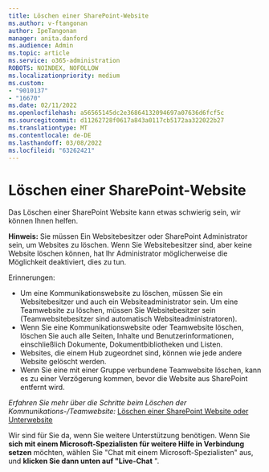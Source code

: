 ```yaml
---
title: Löschen einer SharePoint-Website
ms.author: v-ftangonan
author: IpeTangonan
manager: anita.danford
ms.audience: Admin
ms.topic: article
ms.service: o365-administration
ROBOTS: NOINDEX, NOFOLLOW
ms.localizationpriority: medium
ms.custom:
- "9010137"
- "16670"
ms.date: 02/11/2022
ms.openlocfilehash: a56565145dc2e36864132094697a07636d6fcf5c
ms.sourcegitcommit: d11262728f0617a843a0117cb5172aa322022b27
ms.translationtype: MT
ms.contentlocale: de-DE
ms.lasthandoff: 03/08/2022
ms.locfileid: "63262421"
---
```

# <a name="delete-sharepoint-site"></a>Löschen einer SharePoint-Website

Das Löschen einer SharePoint Website kann etwas schwierig sein, wir können Ihnen helfen.

**Hinweis:** Sie müssen Ein Websitebesitzer oder SharePoint Administrator sein, um Websites zu löschen. Wenn Sie Websitebesitzer sind, aber keine Website löschen können, hat Ihr Administrator möglicherweise die Möglichkeit deaktiviert, dies zu tun.

Erinnerungen:

- Um eine Kommunikationswebsite zu löschen, müssen Sie ein Websitebesitzer und auch ein Websiteadministrator sein. Um eine Teamwebsite zu löschen, müssen Sie Websitebesitzer sein (Teamwebsitebesitzer sind automatisch Websiteadministratoren).
- Wenn Sie eine Kommunikationswebsite oder Teamwebsite löschen, löschen Sie auch alle Seiten, Inhalte und Benutzerinformationen, einschließlich Dokumente, Dokumentbibliotheken und Listen.
- Websites, die einem Hub zugeordnet sind, können wie jede andere Website gelöscht werden.
- Wenn Sie eine mit einer Gruppe verbundene Teamwebsite löschen, kann es zu einer Verzögerung kommen, bevor die Website aus SharePoint entfernt wird.

*Erfahren Sie mehr über die Schritte beim Löschen der Kommunikations-/Teamwebsite:*
 [Löschen einer SharePoint Website oder Unterwebsite](https://support.microsoft.com/office/delete-a-sharepoint-site-or-subsite-bc37b743-0cef-475e-9a8c-8fc4d40179fb)

Wir sind für Sie da, wenn Sie weitere Unterstützung benötigen. Wenn Sie **sich mit einem Microsoft-Spezialisten für weitere Hilfe in Verbindung setzen** möchten, wählen Sie "Chat mit einem Microsoft-Spezialisten" aus, und **klicken Sie dann unten auf "Live-Chat** ".
